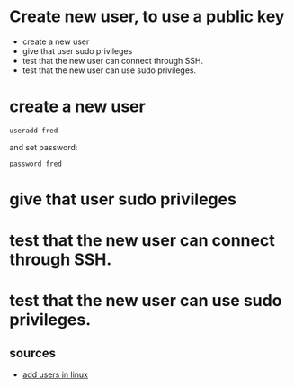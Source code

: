 # Create new user, to use a public key


- create a new user
- give that user sudo privileges
- test that the new user can connect through SSH.
- test that the new user can use sudo privileges.






# create a new user

	useradd fred

and set password:

	password fred
	



# give that user sudo privileges

# test that the new user can connect through SSH.

# test that the new user can use sudo privileges.


## sources

- [add users in linux](https://www.tecmint.com/add-users-in-linux)
